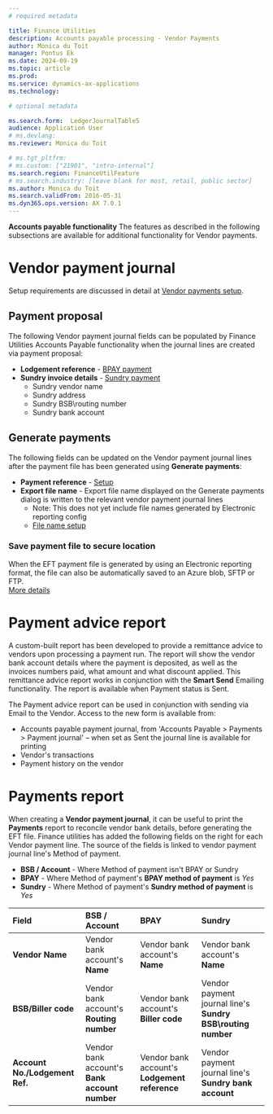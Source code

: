 ```yaml
---
# required metadata

title: Finance Utilities 
description: Accounts payable processing - Vendor Payments 
author: Monica du Toit
manager: Pontus Ek
ms.date: 2024-09-19
ms.topic: article
ms.prod: 
ms.service: dynamics-ax-applications
ms.technology: 

# optional metadata

ms.search.form:  LedgerJournalTable5
audience: Application User
# ms.devlang: 
ms.reviewer: Monica du Toit

# ms.tgt_pltfrm: 
# ms.custom: ["21901", "intro-internal"]
ms.search.region: FinanceUtilFeature
# ms.search.industry: [leave blank for most, retail, public sector]
ms.author: Monica du Toit
ms.search.validFrom: 2016-05-31
ms.dyn365.ops.version: AX 7.0.1
---
```


**Accounts payable functionality**
The features as described in the following subsections are available for additional functionality for Vendor payments.

# Vendor payment journal
Setup requirements are discussed in detail at [Vendor payments setup](../../Setup/ACCOUNTS-PAYABLE/Vendor-payments.md). <br>

## Payment proposal
The following Vendor payment journal fields can be populated by Finance Utilities Accounts Payable functionality when the journal lines are created via payment proposal: 
- **Lodgement reference** - [BPAY payment](BPAY-payment.md)
- **Sundry invoice details** - [Sundry payment](Sundry-payment.md)
  - Sundry vendor name
  - Sundry address
  - Sundry BSB\routing number
  - Sundry bank account

## Generate payments
The following fields can be updated on the Vendor payment journal lines after the payment file has been generated using **Generate payments**:
- **Payment reference** - [Setup](../../Setup/ACCOUNTS-PAYABLE/Vendor-payments.md#automatic-generation-of-payment-reference)
- **Export file name** - Export file name displayed on the Generate payments dialog is written to the relevant vendor payment journal lines
     - Note: This does not yet include file names generated by Electronic reporting config
     - [File name setup](../../Setup/ACCOUNTS-PAYABLE/Vendor-payments.md#eft-file-name-generation)

### Save payment file to secure location
When the EFT payment file is generated by using an Electronic reporting format, the file can also be automatically saved to an Azure blob, SFTP or FTP. <br>
[More details](Save-electronic-reporting-file-to-secure-location.md)

# Payment advice report
A custom-built report has been developed to provide a remittance advice to vendors upon processing a payment run. The report will show the vendor bank account details where the payment is deposited, as well as the invoices numbers paid, what amount and what discount applied. This remittance advice report works in conjunction with the **Smart Send** Emailing functionality. The report is available when Payment status is Sent.

The Payment advice report can be used in conjunction with sending via Email to the Vendor. Access to the new form is available from:
-	Accounts payable payment journal, from 'Accounts Payable > Payments > Payment journal' – when set as Sent the journal line is available for printing
-	Vendor's transactions
-	Payment history on the vendor

# Payments report
When creating a **Vendor payment journal**, it can be useful to print the **Payments** report to reconcile vendor bank details, before generating the EFT file.
Finance utilities has added the following fields on the right for each Vendor payment line.
The source of the fields is linked to vendor payment journal line's Method of payment.
 - **BSB / Account** - Where Method of payment isn't BPAY or Sundry
 - **BPAY** - Where Method of payment's **BPAY method of payment** is _Yes_
 - **Sundry** - Where Method of payment's **Sundry method of payment** is _Yes_

Field                            | BSB / Account                    | BPAY                          | Sundry
:--       	                     |:--     	                        |:--                            |:-- 
**Vendor Name**                  | Vendor bank account's **Name**  | Vendor bank account's **Name** | Vendor bank account's **Name**
**BSB/Biller code**              | Vendor bank account's **Routing number**  | Vendor bank account's **Biller code**  | Vendor payment journal line's **Sundry BSB\routing number**
**Account No./Lodgement Ref.**   | Vendor bank account's **Bank account number**  | Vendor bank account's **Lodgement reference** | Vendor payment journal line's **Sundry bank account**



